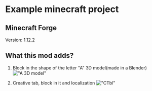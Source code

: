 # Example minecraft project

## Minecraft Forge
Version: 1.12.2

## What this mod adds?

1. Block in the shape of the letter "A" 3D model(made in a Blender)
!["A 3D model"](https://cdn.discordapp.com/attachments/488423752628043776/604987322290798603/unknown.png)

2. Creative tab, block in it and localization
!["CTbl"](https://cdn.discordapp.com/attachments/488423752628043776/604988889194561536/unknown.png)
